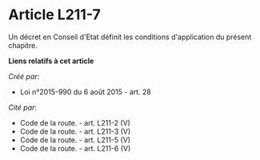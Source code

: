 # Article L211-7

Un décret en Conseil d'Etat définit les conditions d'application du présent chapitre.

**Liens relatifs à cet article**

_Créé par_:

  - Loi n°2015-990 du 6 août 2015 - art. 28

_Cité par_:

  - Code de la route. - art. L211-2 (V)
  - Code de la route. - art. L211-3 (V)
  - Code de la route. - art. L211-5 (V)
  - Code de la route. - art. L211-6 (V)
